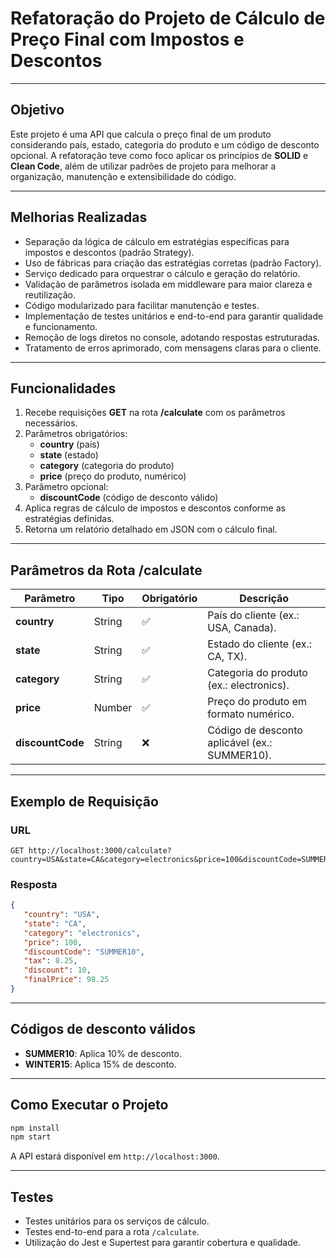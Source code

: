 # Refatoração do Projeto de Cálculo de Preço Final com Impostos e Descontos

---

## Objetivo

Este projeto é uma API que calcula o preço final de um produto considerando país, estado, categoria do produto e um código de desconto opcional. A refatoração teve como foco aplicar os princípios de **SOLID** e **Clean Code**, além de utilizar padrões de projeto para melhorar a organização, manutenção e extensibilidade do código.

---

## Melhorias Realizadas

- Separação da lógica de cálculo em estratégias específicas para impostos e descontos (padrão Strategy).
- Uso de fábricas para criação das estratégias corretas (padrão Factory).
- Serviço dedicado para orquestrar o cálculo e geração do relatório.
- Validação de parâmetros isolada em middleware para maior clareza e reutilização.
- Código modularizado para facilitar manutenção e testes.
- Implementação de testes unitários e end-to-end para garantir qualidade e funcionamento.
- Remoção de logs diretos no console, adotando respostas estruturadas.
- Tratamento de erros aprimorado, com mensagens claras para o cliente.

---

## Funcionalidades

1. Recebe requisições **GET** na rota **/calculate** com os parâmetros necessários.
2. Parâmetros obrigatórios:
    - **country** (país)
    - **state** (estado)
    - **category** (categoria do produto)
    - **price** (preço do produto, numérico)
3. Parâmetro opcional:
    - **discountCode** (código de desconto válido)
4. Aplica regras de cálculo de impostos e descontos conforme as estratégias definidas.
5. Retorna um relatório detalhado em JSON com o cálculo final.

---

## Parâmetros da Rota **/calculate**

| Parâmetro        | Tipo   | Obrigatório | Descrição                                     |
|------------------|--------|-------------|-----------------------------------------------|
| **country**      | String | ✅           | País do cliente (ex.: USA, Canada).           |
| **state**        | String | ✅           | Estado do cliente (ex.: CA, TX).              |
| **category**     | String | ✅           | Categoria do produto (ex.: electronics).      |
| **price**        | Number | ✅           | Preço do produto em formato numérico.         |
| **discountCode** | String | ❌           | Código de desconto aplicável (ex.: SUMMER10). |

---

## Exemplo de Requisição

### URL

```plaintext
GET http://localhost:3000/calculate?country=USA&state=CA&category=electronics&price=100&discountCode=SUMMER10
```

### Resposta

```json
{
   "country": "USA",
   "state": "CA",
   "category": "electronics",
   "price": 100,
   "discountCode": "SUMMER10",
   "tax": 8.25,
   "discount": 10,
   "finalPrice": 98.25
}
```

---

## Códigos de desconto válidos

- **SUMMER10**: Aplica 10% de desconto.
- **WINTER15**: Aplica 15% de desconto.

---

## Como Executar o Projeto

```bash
npm install
npm start
```

A API estará disponível em `http://localhost:3000`.

---

## Testes

- Testes unitários para os serviços de cálculo.
- Testes end-to-end para a rota `/calculate`.
- Utilização do Jest e Supertest para garantir cobertura e qualidade.
